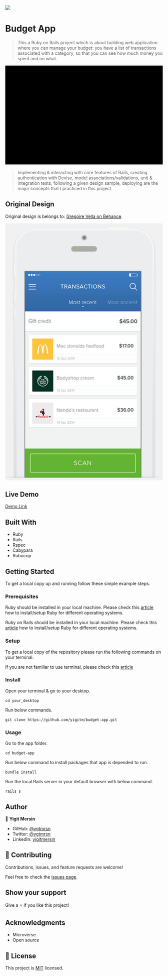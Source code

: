 ![](https://img.shields.io/badge/Microverse-blueviolet)

# Budget App

> This a Ruby on Rails project which is about building web application where you can manage your budget: you have a list of transactions associated with a category, so that you can see how much money you spent and on what.

![Design](/app/assets/images/app.gif)

> Implementing & interacting with core features of Rails, creating authentication with Devise, model associations/validations, unit & integration tests, following a given design sample, deploying are the major concepts that I practiced in this project.

## Original Design

Original design is belongs to: [Gregoire Vella on Behance](https://www.behance.net/gregoirevella).

![Original Design](/app/assets/images/design.png)

## Live Demo

[Demo Link](https://still-lake-49555.herokuapp.com/)

## Built With

- Ruby
- Rails
- Rspec
- Cabypara
- Rubocop

## Getting Started

To get a local copy up and running follow these simple example steps.

### Prerequisites

Ruby should be installed in your local machine. Please check this [article](https://www.theodinproject.com/lessons/ruby-installing-ruby) how to install/setup Ruby for different operating systems.

Ruby on Rails should be installed in your local machine. Please check this [article](https://www.theodinproject.com/lessons/ruby-on-rails-installing-rails) how to install/setup Ruby for different operating systems.

### Setup

To get a local copy of the repository please run the following commands on your terminal.

If you are not familiar to use terminal, please check this [article](https://www.theodinproject.com/courses/web-development-101/lessons/command-line-basics-web-development-101)

### Install

Open your terminal & go to your desktop.

```
cd your_desktop
```

Run below commands.

```
git clone https://github.com/yigitm/budget-app.git
```

### Usage

Go to the app folder.

```
cd budget-app
```

Run below command to install packages that app is depended to run.

```
bundle install
```

Run the local Rails server in your default browser with below command.

```
rails s
```

## Author

👤 **Yigit Mersin**

- GitHub: [@ygtmrsn](https://github.com/ygtmrsn)
- Twitter: [@ygtmrsn](https://twitter.com/ygtmrsn)
- LinkedIn: [yigitmersin](linkedin.com/in/yigitmersin)

## 🤝 Contributing

Contributions, issues, and feature requests are welcome!

Feel free to check the [issues page](https://github.com/yigitm/budget-app.git/issues).

## Show your support

Give a ⭐️ if you like this project!

## Acknowledgments

- Microverse
- Open source

## 📝 License

This project is [MIT](./MIT.md) licensed.
